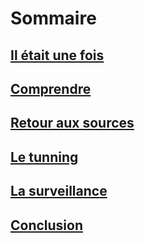 # Sommaire

## [Il était une fois](error-137-1.md)

## [Comprendre](error-137-2.md)

## [Retour aux sources](error-137-3.md)

## [Le tunning](error-137-4.md)

## [La surveillance](error-137-5.md)

## [Conclusion](error-137-6.md)